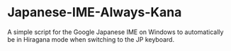 # Japanese-IME-Always-Kana
A simple script for the Google Japanese IME on Windows to automatically be in Hiragana mode when switching to the JP keyboard.
